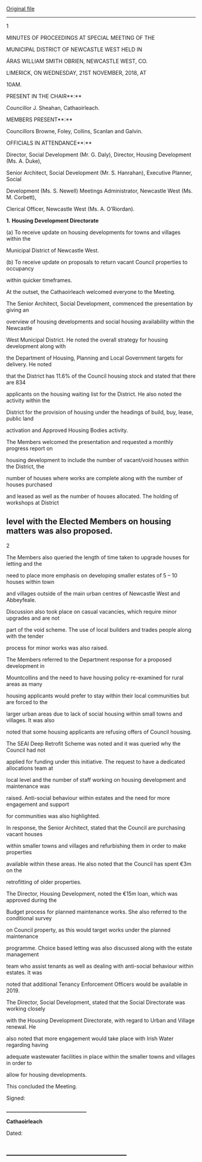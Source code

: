 [Original file](https://www.limerick.ie/sites/default/files/media/documents/2018-12/01%28b%29%202018-11-21%20Minutes%20Special%20Meeting.pdf)

---
1

MINUTES OF PROCEEDINGS AT SPECIAL MEETING OF THE

MUNICIPAL DISTRICT OF NEWCASTLE WEST HELD IN

ÁRAS WILLIAM SMITH OBRIEN, NEWCASTLE WEST, CO.

LIMERICK, ON WEDNESDAY, 21ST NOVEMBER, 2018, AT

10AM.

PRESENT IN THE CHAIR**:**

Councillor J. Sheahan, Cathaoirleach.

MEMBERS PRESENT**:**

Councillors Browne, Foley, Collins, Scanlan and Galvin.

OFFICIALS IN ATTENDANCE**:**

Director, Social Development (Mr. G. Daly), Director, Housing Development (Ms. A. Duke),

Senior Architect, Social Development (Mr. S. Hanrahan), Executive Planner, Social

Development (Ms. S. Newell) Meetings Administrator, Newcastle West (Ms. M. Corbett),

Clerical Officer, Newcastle West (Ms. A. O’Riordan).

**1.** **Housing Development Directorate**

(a) To receive update on housing developments for towns and villages within the

Municipal District of Newcastle West.

(b) To receive update on proposals to return vacant Council properties to occupancy

within quicker timeframes.

At the outset, the Cathaoirleach welcomed everyone to the Meeting.

The Senior Architect, Social Development, commenced the presentation by giving an

overview of housing developments and social housing availability within the Newcastle

West Municipal District. He noted the overall strategy for housing development along with

the Department of Housing, Planning and Local Government targets for delivery. He noted

that the District has 11.6% of the Council housing stock and stated that there are 834

applicants on the housing waiting list for the District. He also noted the activity within the

District for the provision of housing under the headings of build, buy, lease, public land

activation and Approved Housing Bodies activity.

The Members welcomed the presentation and requested a monthly progress report on

housing development to include the number of vacant/void houses within the District, the

number of houses where works are complete along with the number of houses purchased

and leased as well as the number of houses allocated. The holding of workshops at District

level with the Elected Members on housing matters was also proposed.
---
2

The Members also queried the length of time taken to upgrade houses for letting and the

need to place more emphasis on developing smaller estates of 5 – 10 houses within town

and villages outside of the main urban centres of Newcastle West and Abbeyfeale.

Discussion also took place on casual vacancies, which require minor upgrades and are not

part of the void scheme. The use of local builders and trades people along with the tender

process for minor works was also raised.

The Members referred to the Department response for a proposed development in

Mountcollins and the need to have housing policy re-examined for rural areas as many

housing applicants would prefer to stay within their local communities but are forced to the

larger urban areas due to lack of social housing within small towns and villages. It was also

noted that some housing applicants are refusing offers of Council housing.

The SEAI Deep Retrofit Scheme was noted and it was queried why the Council had not

applied for funding under this initiative. The request to have a dedicated allocations team at

local level and the number of staff working on housing development and maintenance was

raised. Anti-social behaviour within estates and the need for more engagement and support

for communities was also highlighted.

In response, the Senior Architect, stated that the Council are purchasing vacant houses

within smaller towns and villages and refurbishing them in order to make properties

available within these areas. He also noted that the Council has spent €3m on the

retrofitting of older properties.

The Director, Housing Development, noted the €15m loan, which was approved during the

Budget process for planned maintenance works. She also referred to the conditional survey

on Council property, as this would target works under the planned maintenance

programme. Choice based letting was also discussed along with the estate management

team who assist tenants as well as dealing with anti-social behaviour within estates. It was

noted that additional Tenancy Enforcement Officers would be available in 2019.

The Director, Social Development, stated that the Social Directorate was working closely

with the Housing Development Directorate, with regard to Urban and Village renewal. He

also noted that more engagement would take place with Irish Water regarding having

adequate wastewater facilities in place within the smaller towns and villages in order to

allow for housing developments.

This concluded the Meeting.

Signed:

**\_\_\_\_\_\_\_\_\_\_\_\_\_\_\_\_\_\_\_\_\_\_\_\_\_\_\_\_\_\_\_\_**

**Cathaoirleach**

Dated:

**\_\_\_\_\_\_\_\_\_\_\_\_\_\_\_\_\_\_\_\_\_\_\_\_\_\_\_\_\_\_\_\_**
---

